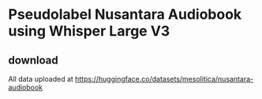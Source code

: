 # Pseudolabel Nusantara Audiobook using Whisper Large V3

## download

All data uploaded at https://huggingface.co/datasets/mesolitica/nusantara-audiobook